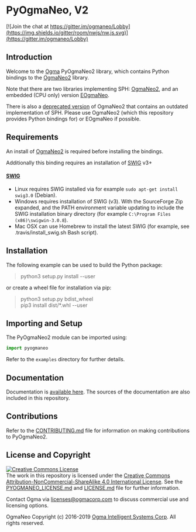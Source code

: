<!---
  PyOgmaNeo
  Copyright(c) 2016-2019 Ogma Intelligent Systems Corp. All rights reserved.

  This copy of OgmaNeo is licensed to you under the terms described
  in the PYOGMANEO_LICENSE.md file included in this distribution.
--->

# PyOgmaNeo, V2

[![Join the chat at https://gitter.im/ogmaneo/Lobby](https://img.shields.io/gitter/room/nwjs/nw.js.svg)](https://gitter.im/ogmaneo/Lobby)

## Introduction 

Welcome to the [Ogma](https://ogmacorp.com) PyOgmaNeo2 library, which contains Python bindings to the [OgmaNeo2](https://github.com/ogmacorp/OgmaNeo2) library.

Note that there are two libraries implementing SPH: [OgmaNeo2](https://github.com/ogmacorp/OgmaNeo2), and an embedded (CPU only) version [EOgmaNeo](https://github.com/ogmacorp/EOgmaNeo).

There is also a [deprecated version](https://github.com/ogmacorp/OgmaNeo) of OgmaNeo2 that contains an outdated implementation of SPH. Please use OgmaNeo2 (which this repository provides Python bindings for) or EOgmaNeo if possible.

## Requirements

An install of [OgmaNeo2](https://github.com/ogmacorp/OgmaNeo2) is required before installing the bindings.

Additionally this binding requires an installation of [SWIG](http://www.swig.org/) v3+

#### [SWIG](http://www.swig.org/)

- Linux requires SWIG installed via for example ```sudo apt-get install swig3.0``` (Debian).
- Windows requires installation of SWIG (v3). With the SourceForge Zip expanded, and the PATH environment variable updating to include the SWIG installation binary directory (for example `C:\Program Files (x86)\swigwin-3.0.8`).
- Mac OSX can use Homebrew to install the latest SWIG (for example, see .travis/install_swig.sh Bash script).

## Installation

The following example can be used to build the Python package:

> python3 setup.py install --user  

or create a wheel file for installation via pip:

> python3 setup.py bdist_wheel  
> pip3 install dist/*.whl --user  

## Importing and Setup

The PyOgmaNeo2 module can be imported using:

```python
import pyogmaneo
```

Refer to the `examples` directory for further details.

## Documentation

Documentation is [available here](https://ogmacorp.github.io/PyOgmaNeo2-Docs/overview.html).
The sources of the documentation are also included in this repository.

## Contributions

Refer to the [CONTRIBUTING.md](./CONTRIBUTING.md) file for information on making contributions to PyOgmaNeo2.

## License and Copyright

<a rel="license" href="http://creativecommons.org/licenses/by-nc-sa/4.0/"><img alt="Creative Commons License" style="border-width:0" src="https://i.creativecommons.org/l/by-nc-sa/4.0/88x31.png" /></a><br />The work in this repository is licensed under the <a rel="license" href="http://creativecommons.org/licenses/by-nc-sa/4.0/">Creative Commons Attribution-NonCommercial-ShareAlike 4.0 International License</a>. See the  [PYOGMANEO_LICENSE.md](./PYOGMANEO_LICENSE.md) and [LICENSE.md](./LICENSE.md) file for further information.

Contact Ogma via licenses@ogmacorp.com to discuss commercial use and licensing options.

OgmaNeo Copyright (c) 2016-2019 [Ogma Intelligent Systems Corp](https://ogmacorp.com). All rights reserved.
